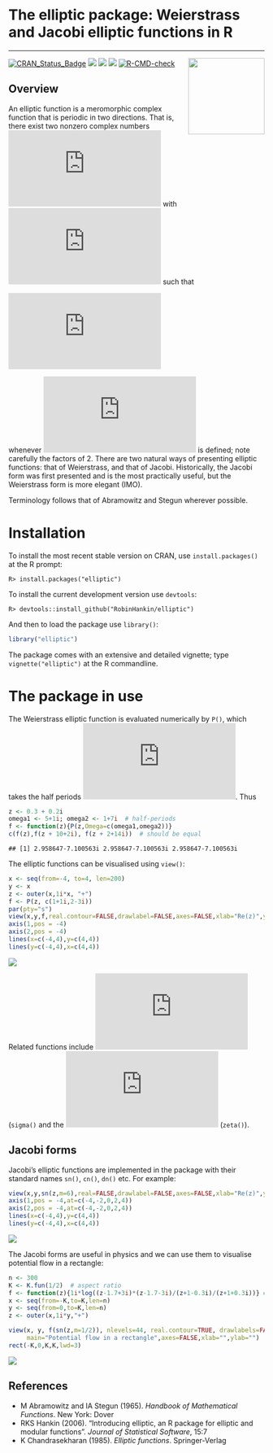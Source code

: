 The elliptic package: Weierstrass and Jacobi elliptic functions in R
================

------------------------------------------------------------------------

<!-- README.md is generated from README.Rmd. Please edit that file -->

<img src="man/figures/elliptic.png" width = "150" align="right" />

[![CRAN_Status_Badge](https://www.r-pkg.org/badges/version/elliptic?color=green)](https://cran.r-project.org/package=elliptic)
![](https://cranlogs.r-pkg.org/badges/grand-total/elliptic?color=green)
![](https://cranlogs.r-pkg.org/badges/elliptic?color=green)
![](https://cranlogs.r-pkg.org/badges/last-week/elliptic?color=green)
[![R-CMD-check](https://github.com/RobinHankin/elliptic/actions/workflows/R-CMD-check.yaml/badge.svg)](https://github.com/RobinHankin/elliptic/actions/workflows/R-CMD-check.yaml)

## Overview

An elliptic function is a meromorphic complex function that is periodic
in two directions. That is, there exist two nonzero complex numbers
![\omega_1,\omega_2](https://latex.codecogs.com/png.latex?%5Comega_1%2C%5Comega_2 "\omega_1,\omega_2")
with
![\omega_1/\omega_2\in\mathbb{C}\backslash\mathbb{R}](https://latex.codecogs.com/png.latex?%5Comega_1%2F%5Comega_2%5Cin%5Cmathbb%7BC%7D%5Cbackslash%5Cmathbb%7BR%7D "\omega_1/\omega_2\in\mathbb{C}\backslash\mathbb{R}")
such that

![f(z) = f(z+2\omega_1)=f(z+2\omega_2)](https://latex.codecogs.com/png.latex?f%28z%29%20%3D%20f%28z%2B2%5Comega_1%29%3Df%28z%2B2%5Comega_2%29 "f(z) = f(z+2\omega_1)=f(z+2\omega_2)")

whenever ![f(z)](https://latex.codecogs.com/png.latex?f%28z%29 "f(z)")
is defined; note carefully the factors of 2. There are two natural ways
of presenting elliptic functions: that of Weierstrass, and that of
Jacobi. Historically, the Jacobi form was first presented and is the
most practically useful, but the Weierstrass form is more elegant (IMO).

Terminology follows that of Abramowitz and Stegun wherever possible.

# Installation

To install the most recent stable version on CRAN, use
`install.packages()` at the R prompt:

    R> install.packages("elliptic")

To install the current development version use `devtools`:

    R> devtools::install_github("RobinHankin/elliptic")

And then to load the package use `library()`:

``` r
library("elliptic")
```

The package comes with an extensive and detailed vignette; type
`vignette("elliptic")` at the R commandline.

# The package in use

The Weierstrass elliptic function is evaluated numerically by `P()`,
which takes the half periods
![\omega_1,\omega_2](https://latex.codecogs.com/png.latex?%5Comega_1%2C%5Comega_2 "\omega_1,\omega_2").
Thus

``` r
z <- 0.3 + 0.2i
omega1 <- 5+1i; omega2 <- 1+7i  # half-periods
f <- function(z){P(z,Omega=c(omega1,omega2))}
c(f(z),f(z + 10+2i), f(z + 2+14i))  # should be equal
```

    ## [1] 2.958647-7.100563i 2.958647-7.100563i 2.958647-7.100563i

The elliptic functions can be visualised using `view()`:

``` r
x <- seq(from=-4, to=4, len=200)
y <- x
z <- outer(x,1i*x, "+")
f <- P(z, c(1+1i,2-3i))
par(pty="s")
view(x,y,f,real.contour=FALSE,drawlabel=FALSE,axes=FALSE,xlab="Re(z)",ylab="Im(z)", main="P(z,1+i,2-3i)")
axis(1,pos = -4)
axis(2,pos = -4)
lines(x=c(-4,4),y=c(4,4))
lines(y=c(-4,4),x=c(4,4))
```

![](README_files/figure-gfm/view_wp-1.png)<!-- -->

Related functions include
![\sigma(\cdot)](https://latex.codecogs.com/png.latex?%5Csigma%28%5Ccdot%29 "\sigma(\cdot)")
(`sigma()` and the
![\zeta(\cdot)](https://latex.codecogs.com/png.latex?%5Czeta%28%5Ccdot%29 "\zeta(\cdot)")
(`zeta()`).

## Jacobi forms

Jacobi’s elliptic functions are implemented in the package with their
standard names `sn()`, `cn()`, `dn()` etc. For example:

``` r
view(x,y,sn(z,m=6),real=FALSE,drawlabel=FALSE,axes=FALSE,xlab="Re(z)",ylab="Im(z)", main="The Jacobi sn() function")
axis(1,pos = -4,at=c(-4,-2,0,2,4))
axis(2,pos = -4,at=c(-4,-2,0,2,4))
lines(x=c(-4,4),y=c(4,4))
lines(y=c(-4,4),x=c(4,4))
```

![](README_files/figure-gfm/view_sn-1.png)<!-- -->

The Jacobi forms are useful in physics and we can use them to visualise
potential flow in a rectangle:

``` r
n <- 300
K <- K.fun(1/2)  # aspect ratio
f <- function(z){1i*log((z-1.7+3i)*(z-1.7-3i)/(z+1-0.3i)/(z+1+0.3i))} # position of source and sink
x <- seq(from=-K,to=K,len=n)
y <- seq(from=0,to=K,len=n)
z <- outer(x,1i*y,"+")

view(x, y, f(sn(z,m=1/2)), nlevels=44, real.contour=TRUE, drawlabels=FALSE,
     main="Potential flow in a rectangle",axes=FALSE,xlab="",ylab="")
rect(-K,0,K,K,lwd=3)
```

![](README_files/figure-gfm/view_rectangle-1.png)<!-- -->

## References

- M Abramowitz and IA Stegun (1965). *Handbook of Mathematical
  Functions*. New York: Dover
- RKS Hankin (2006). “Introducing elliptic, an R package for elliptic
  and modular functions”. *Journal of Statistical Software*, 15:7
- K Chandrasekharan (1985). *Elliptic functions*. Springer-Verlag
